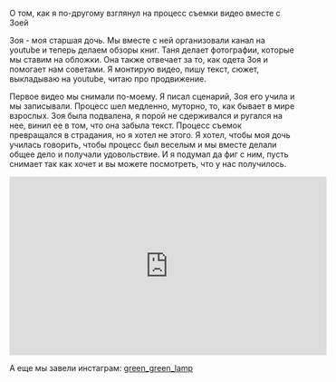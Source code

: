 О том, как я по-другому взглянул на процесс съемки видео вместе с Зоей

Зоя - моя старшая дочь. Мы вместе с ней организовали канал на youtube и теперь делаем обзоры книг. Таня делает фотографии, которые мы ставим на обложки. Она также отвечает за то, как одета Зоя и помогает нам советами. Я монтирую видео, пишу текст, сюжет, выкладываю на youtube, читаю про продвижение. 

Первое видео мы снимали по-моему. Я писал сценарий, Зоя его учила и мы записывали. Процесс шел медленно, муторно, то, как бывает в мире взрослых. Зоя была подвалена, я порой не сдерживался и ругался на нее, винил ее в том, что она забыла текст. Процесс съемок превращался в страдания, но я хотел не этого. Я хотел, чтобы моя дочь училась говорить, чтобы процесс был веселым и мы вместе делали общее дело и получали удовольствие.
 И я подумал да фиг с ним, пусть снимает так как хочет и вы можете посмотреть, что у нас получилось.

<iframe width="560" height="315" src="https://www.youtube.com/embed/tBwPKy-5Tt4" frameborder="0" allowfullscreen></iframe>

А еще мы завели инстаграм: [green_green_lamp](https://www.instagram.com/green_green_lamp/)